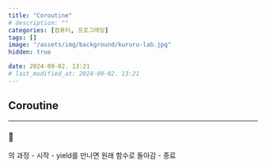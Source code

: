 ```yaml
---
title: "Coroutine"
# description: ""
categories: [컴퓨터, 프로그래밍]
tags: []
image: "/assets/img/background/kururu-lab.jpg"
hidden: true

date: 2024-09-02. 13:21
# last_modified_at: 2024-09-02. 13:21
---
```


## Coroutine

---

### 🫧

의 과정
    - 시작
    - yield를 만나면 원래 함수로 돌아감
    - 종료
